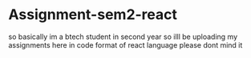 # Assignment-sem2-react
so basically im a btech student in second year so illl be uploading my assignments here in code format of react language please dont mind it 
